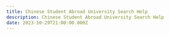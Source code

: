 ```yaml
---
title: Chinese Student Abroad University Search Help
description: Chinese Student Abroad University Search Help
date: 2023-10-29T21:00:00.000Z
---
```



